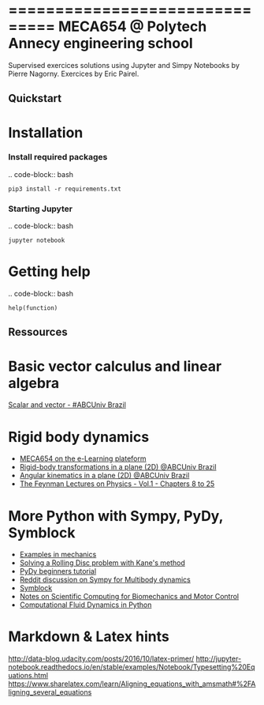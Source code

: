 ===============================
MECA654 @ Polytech Annecy engineering school
===============================

Supervised exercices solutions using Jupyter and Simpy
Notebooks by Pierre Nagorny. Exercices by Eric Pairel.

Quickstart
----------

# Installation

### Install required packages
.. code-block:: bash

    pip3 install -r requirements.txt


### Starting Jupyter

.. code-block:: bash

    jupyter notebook

# Getting help

.. code-block:: bash

    help(function)


Ressources
----------

# Basic vector calculus and linear algebra
[Scalar and vector - #ABCUniv Brazil](http://nbviewer.jupyter.org/github/demotu/BMC/blob/master/notebooks/ScalarVector.ipynb)

# Rigid body dynamics
- [MECA654 on the e-Learning plateform](http://ead-polytech.univ-savoie.fr/course/view.php?id=138)
- [Rigid-body transformations in a plane (2D) @ABCUniv Brazil](http://nbviewer.jupyter.org/github/demotu/BMC/blob/master/notebooks/Transformation2D.ipynb)
- [Angular kinematics in a plane (2D) @ABCUniv Brazil](http://nbviewer.jupyter.org/github/demotu/BMC/blob/master/notebooks/AngularKinematics2D.ipynb)
- [The Feynman Lectures on Physics - Vol.1 - Chapters 8 to 25](http://www.feynmanlectures.caltech.edu/I_08.html)

# More Python with Sympy, PyDy, Symblock
- [Examples in mechanics](http://docs.sympy.org/0.7.2/modules/physics/mechanics/examples.html)
- [Solving a Rolling Disc problem with Kane's method](http://docs.sympy.org/0.7.3/modules/physics/mechanics/rollingdisc_example_kane_constraints.html)
- [PyDy beginners tutorial](http://www.pydy.org/examples/beginners_tutorial.html)
- [Reddit discussion on Sympy for Multibody dynamics](https://www.reddit.com/r/robotics/comments/57zy1y/sympy_for_multibody_mechanics_simulation/)
- [Symblock](http://leancrew.com/all-this/downloads/symblock.html)
- [Notes on Scientific Computing for Biomechanics and Motor Control](https://github.com/demotu/BMC)
- [Computational Fluid Dynamics in Python](http://lorenabarba.com/blog/cfd-python-12-steps-to-navier-stokes/)


# Markdown & Latex hints
http://data-blog.udacity.com/posts/2016/10/latex-primer/
http://jupyter-notebook.readthedocs.io/en/stable/examples/Notebook/Typesetting%20Equations.html
https://www.sharelatex.com/learn/Aligning_equations_with_amsmath#%2FAligning_several_equations
